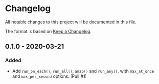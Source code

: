 # Changelog

All notable changes to this project will be documented in this file.

The format is based on [Keep a Changelog](https://keepachangelog.com/en/1.0.0/).

## 0.1.0 - 2020-03-21

### Added

- Add `run_on_each()`, `run_all()`, `amap()` and `run_any()`, with `max_at_once` and `max_per_second` options. (Pull #1)
